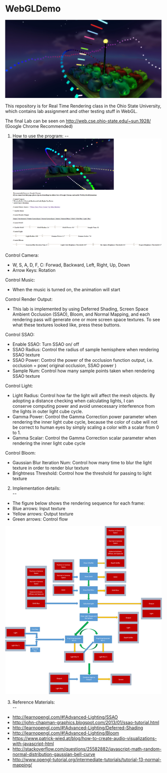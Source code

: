 # WebGLDemo

![alt tag](https://github.com/scw000000/WebGLDemo/blob/master/Lab5/Lab5/WebGLDemo.png)

This repository is for Real Time Rendering class in the Ohio State University, which contains lab assignment and other testing stuff in WebGL.

The final Lab can be seen on http://web.cse.ohio-state.edu/~sun.1928/  (Google Chrome Recommended)

1. How to use the program:
--
![alt tag](https://github.com/scw000000/WebGLDemo/blob/master/Lab5/Lab5/Screen%20Shot.bmp)

Control Camera:  
* W, S, A, D, F, C: Forwad, Backward, Left, Right, Up, Down   
* Arrow Keys: Rotation  

Control Music:  
* When the music is turned on, the animation will start  
  
Control Render Output:  
* This lab is implemented by using Deferred Shading, Screen Space Ambient Occlusion (SSAO), Bloom, and Normal Mapping, and each rendering pass will generate one or more screen space textures. To see what these textures looked like, press these buttons.  
  
Control SSAO:  
* Enable SSAO: Turn SSAO on/ off  
* SSAO Radius: Control the radius of sample hemisphere when rendering SSAO texture  
* SSAO Power: Control the power of the occlusion function output, i.e. occlusion = pow( original occlusion, SSAO power )  
* Sample Num: Control how many sample points taken when rendering SSAO texture  
  
Control Light:  
* Light Radius: Control how far the light will affect the mesh objects. By adopting a distance checking when calculating lights, I can  
conserve computing power and avoid unnecessary interference from the lights in outer light cube cycle.  
* Gamma Power: Control the Gamma Correction power parameter when rendering the inner light cube cycle, because the color of cube will not  
be correct to human eyes by simply scaling a color with a scalar from 0 to 1.  
* Gamma Scalar: Control the Gamma Correction scalar parameter when rendering the inner light cube cycle  

Control Bloom:  
* Gaussian Blur Iteration Num: Control how many time to blur the light texture in order to render blur texture  
* Brightness Threshold: Control how the threshold for passing to light texture  
  
2. Implementation details:  
--
* The figure below shows the rendering sequence for each frame:  
* Blue arrows: Input texture  
* Yellow arrows: Output texture  
* Green arrows: Control flow
    
    
![alt tag](https://github.com/scw000000/WebGLDemo/blob/master/Lab5/Lab5/Flow%20Chart.bmp)  

3. Reference Materials:  
--
* http://learnopengl.com/#!Advanced-Lighting/SSAO   
* http://john-chapman-graphics.blogspot.com/2013/01/ssao-tutorial.html  
* http://learnopengl.com/#!Advanced-Lighting/Deferred-Shading  
* http://learnopengl.com/#!Advanced-Lighting/Bloom  
* https://www.patrick-wied.at/blog/how-to-create-audio-visualizations-with-javascript-html  
* http://stackoverflow.com/questions/25582882/javascript-math-random-normal-distribution-gaussian-bell-curve  
* http://www.opengl-tutorial.org/intermediate-tutorials/tutorial-13-normal-mapping/  
